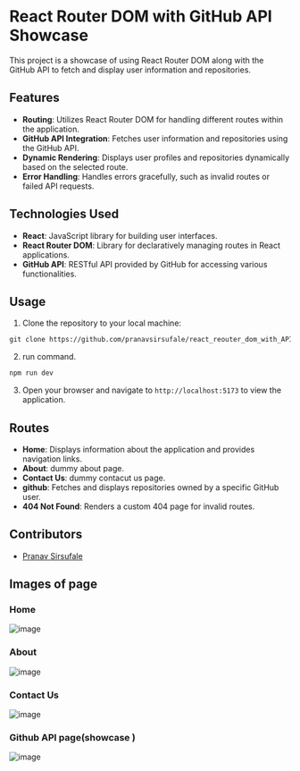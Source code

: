 # React Router DOM with GitHub API Showcase

This project is a showcase of using React Router DOM along with the GitHub API to fetch and display user information and repositories.

## Features

- **Routing**: Utilizes React Router DOM for handling different routes within the application.
- **GitHub API Integration**: Fetches user information and repositories using the GitHub API.
- **Dynamic Rendering**: Displays user profiles and repositories dynamically based on the selected route.
- **Error Handling**: Handles errors gracefully, such as invalid routes or failed API requests.

## Technologies Used

- **React**: JavaScript library for building user interfaces.
- **React Router DOM**: Library for declaratively managing routes in React applications.
- **GitHub API**: RESTful API provided by GitHub for accessing various functionalities.

## Usage

1. Clone the repository to your local machine:
```md
git clone https://github.com/pranavsirsufale/react_reouter_dom_with_API.git
```


2. run command.

```md
npm run dev
```

3. Open your browser and navigate to `http://localhost:5173` to view the application.

## Routes

- **Home**: Displays information about the application and provides navigation links.
- **About**: dummy about page.
- **Contact Us**: dummy contacut us page.
- **github**: Fetches and displays repositories owned by a specific GitHub user.
- **404 Not Found**: Renders a custom 404 page for invalid routes.

## Contributors

- [Pranav Sirsufale](https://github.com/pranavsirsufale/)

## Images of page 

### Home
![image](https://github.com/pranavsirsufale/react_reouter_dom_with_API/assets/129425722/610a0090-4ded-42d2-8651-fc551ed98109)

### About
![image](https://github.com/pranavsirsufale/react_reouter_dom_with_API/assets/129425722/de5f8087-d3fa-41fe-9927-ca5236aa1950)

### Contact Us 
![image](https://github.com/pranavsirsufale/react_reouter_dom_with_API/assets/129425722/9d59a79d-a6b7-4039-981c-c75b8ad5c581)

### Github API page(showcase )
![image](https://github.com/pranavsirsufale/react_reouter_dom_with_API/assets/129425722/a47f76f0-16ce-496d-a328-7ffc8d6083ec)









